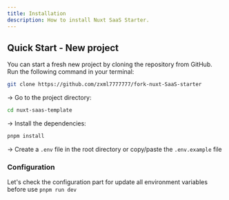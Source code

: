 ```yaml
---
title: Installation
description: How to install Nuxt SaaS Starter.
---
```

## Quick Start - New project

You can start a fresh new project by cloning the repository from GitHub. Run the following command in your terminal:

```bash [Terminal]
git clone https://github.com/zxml7777777/fork-nuxt-SaaS-starter
```

→ Go to the project directory:

```bash [Terminal]
cd nuxt-saas-template
```

→ Install the dependencies:

```bash [Terminal]
pnpm install
```

→ Create a `.env` file in the root directory or copy/paste the `.env.example` file 

### Configuration 

Let's check the configuration part for update all environment variables before use `pnpm run dev`